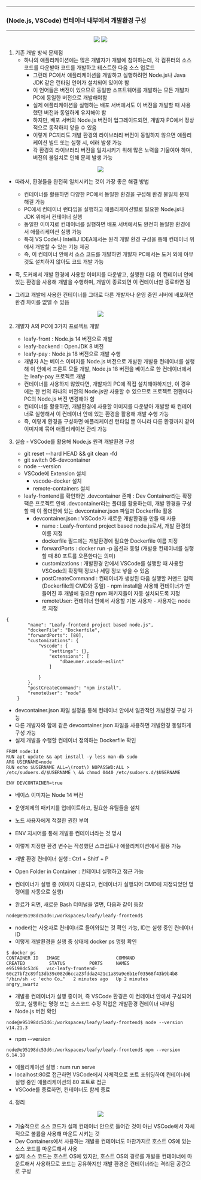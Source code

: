 -----
### (Node.js, VSCode) 컨테이너 내부에서 개발환경 구성
-----
<div align="center">
<img src="https://github.com/user-attachments/assets/7a77f977-9b56-48db-95b9-99e2b03e6c3a">
<img src="https://github.com/user-attachments/assets/2643c6ee-a531-4729-8114-848dbe68329d">
</div>

1. 기존 개발 방식 문제점
   - 하나의 애플리케이션에는 많은 개발자가 개발에 참여하는데, 각 컴퓨터의 소스 코드를 다운받아 코드를 개발하고 테스트한 다음 소스 업로드
     + 그런데 PC에서 애플리케이션을 개발하고 실행하려면 Node.js나 Java JDK 같은 런타임 언어가 설치되어 있어야 함
     + 이 언어들은 버전이 있으므로 동일한 소프트웨어를 개발하는 모든 개발자 PC에 동일한 버전으로 개발해야함
     + 실제 애플리케이션을 실행하는 배포 서버에서도 이 버전을 개발할 때 사용했던 버전과 동일하게 유지해야 함
     + 하지만, 배포 서버의 Node.js 버전이 업그레이드되면, 개발자 PC에서 정상적으로 동작하지 앟을 수 있음
     + 이렇게 PC끼리도 개발 환경의 라이브러리 버전이 동일하지 않으면 애플리케이션 빌드 또는 실행 시, 에러 발생 가능
     + 각 환경의 라이브러리 버전을 일치시키기 위해 많은 노력을 기울여야 하며, 버전의 불일치로 인해 문제 발생 가능

<div align="center">
<img src="https://github.com/user-attachments/assets/e39a743f-d505-4df4-9bb8-54975d3ba2af">
</div>

  - 따라서, 환경들을 완전히 일치시키는 것이 가장 좋은 해결 방법
     + 컨테이너를 활용하면 다양한 PC에서 동일한 환경을 구성해 환경 불일치 문제 해결 가능
     + PC에서 컨테이너 런타임을 실행하고 애플리케이션별로 필요한 Node.js나 JDK 위에서 컨테이너 실행
     + 동일한 이미지로 컨테이너를 실행하면 배포 서버에서도 완전히 동일한 환경에서 애플리케이션 실행 가능
     + 특히 VS Code나 IntelliJ IDEA에서는 원격 개발 환경 구성을 통해 컨테이너 위에서 개발할 수 있는 기능 제공
     + 즉, 이 컨테이너 안에서 소스 코드를 개발하면 개발자 PC에서는 도커 외에 아무것도 설치하지 않아도 코드 개발 가능
   
  - 즉, 도커에서 개발 환경에 사용할 이미지를 다운받고, 실행한 다음 이 컨테이너 안에 있는 환경을 사용해 개발을 수행하며, 개발이 종료되면 이 컨테이너만 종료하면 됨
  - 그리고 개발에 사용한 컨테이너를 그대로 다른 개발자나 운영 중인 서버에 배포하면 환경 차이를 없앨 수 있음

<div align="center">
<img src="https://github.com/user-attachments/assets/e39a743f-d505-4df4-9bb8-54975d3ba2af">
</div>

2. 개발자 A의 PC에 3가지 프로젝트 개발
   - leafy-front : Node.js 14 버전으로 개발
   - leafy-backend : OpenJDK 8 버전
   - leafy-pay : Node.js 18 버전으로 개발 수행
   - 개발자 A는 베이스 이미지를 Node.js 버전으로 개발한 개발용 컨테이너를 실행해 이 안에서 프론트 모듈 개발, Node.js 18 버전을 베이스로 한 컨테이너에서는 leafy-pay 프로젝트 개발
   - 컨테이너를 사용하지 않았다면, 개발자의 PC에 직접 설치해야하지만, 이 경우에는 한 번의 하나의 버전의 Node.js만 사용할 수 있으므로 프로젝트 전환마다 PC의 Node.js 버전 변경해야 함
   - 컨테이너를 활용하면, 개발환경에 사용할 이미지를 다운받아 개발할 때 컨테이너로 실행해서 이 컨테이너 안에 있는 환경을 활용해 개발 수행 가능
   - 즉, 이렇게 환경을 구성하면 애플리케이션 런타임 뿐 아니라 다른 환경까지 같이 이미지에 묶어 애플리케이션 관리 가능
  
3. 실습 - VSCode를 활용해 Node.js 원격 개발환경 구성
   - git reset --hard HEAD && git clean -fd
   - git switch 06-devcontainer
   - node --version
   - VSCode에 Extension 설치
     + vscode-docker 설치
     + remote-containers 설치
   - leafy-frontend를 확인하면 .devcontainer 존재 : Dev Container라는 확장팩은 프로젝트 안에 .devcontainer라는 폴더를 활용하는데, 개발 환경을 구성할 때 이 폴더안에 있는 devcontainer.json 파일과 Dockerfile 활용
     + devcontainer.json : VSCode가 새로운 개발환경을 만들 때 사용
       * name : Leafy-frontend project based node.js로서, 개발 환경의 이름 지정
       * dockerfile 필드에는 개발환경에 필요한 Dockerfile 이름 지정
       * forwardPorts : docker run -p 옵션과 동일 (개발용 컨테이너를 실행할 때 80 포트를 오픈한다는 의미)
       * customizations : 개발환경 안에서 VSCode를 실행할 때 사용할 VSCode의 확장팩 정보나 세팅 정보 넣을 수 있음
       * postCreateCommand : 컨테이너가 생성된 다음 실행할 커맨드 입력 (Dockerfile의 CMD와 동일) - npm install을 사용해 컨테이너가 만들어진 후 개발에 필요한 npm 패키지들이 자동 설치되도록 지정
       * remoteUser: 컨테이너 안에서 사용할 기본 사용자 - 사용자는 node로 지정
```
{
        "name": "Leafy-frontend project based node.js",
        "dockerFile": "Dockerfile",
        "forwardPorts": [80],
        "customizations": {
            "vscode": {
                "settings": {},
                "extensions": [
                    "dbaeumer.vscode-eslint"
                ]
                
            }
        },
        "postCreateCommand": "npm install",
        "remoteUser": "node"
    }

```

  - devcontainer.json 파일 설정을 통해 컨테이너 안에서 일관적인 개발환경 구성 가능
  - 다른 개발자와 함께 같은 devcontainer.json 파일을 사용하면 개발환경 동일하게 구성 가능
  - 실제 개발을 수행할 컨테이너 정의하는 Dockerfile 확인
```
FROM node:14
RUN apt update && apt install -y less man-db sudo
ARG USERNAME=node
RUN echo $USERNAME ALL=\(root\) NOPASSWD:ALL > /etc/sudoers.d/$USERNAME \ && chmod 0440 /etc/sudoers.d/$USERNAME

ENV DEVCONTAINER=true
```
  - 베이스 이미지는 Node 14 버전
  - 운영체제의 패키지를 업데이트하고, 필요한 유틸들을 설치
  - 노드 사용자에게 적절한 권한 부여
  - ENV 지시어를 통해 개발용 컨테이너라는 것 명시
  - 이렇게 지정한 환경 변수는 작성했던 스크립트나 애플리케이션에서 활용 가능

  - 개발 환경 컨테이너 실행 : Ctrl + Shitf + P
  - Open Folder in Container : 컨테이너 실행하고 접근 가능
  - 컨테이너가 실행 중 (이미지 다운되고, 컨테이너가 실행되어 CMD에 지정되었던 명령어를 자동으로 실행)
  - 완료가 되면, 새로운 Bash 터미널을 열면, 다음과 같이 등장
```
node@e95198dc53d6:/workspaces/leafy/leafy-frontend$
```

  - node라는 사용자로 컨테이너로 들어와있는 것 확인 가능, ID는 실행 중인 컨테이너 ID
  - 이렇게 개발환경을 실행 중 상태에 docker ps 명령 확인
```
$ docker ps
CONTAINER ID   IMAGE                     COMMAND                   CREATED         STATUS         PORTS     NAMES
e95198dc53d6   vsc-leafy-frontend-60c27bf2c89f13db39c082d6cca23fdda2421c1a89a9e6b1ef03568f43b9b4b8   "/bin/sh -c 'echo Co…"   2 minutes ago   Up 2 minutes        angry_swartz
```

  - 개발용 컨테이너가 실행 중이며, 즉 VSCode 환경은 이 컨테이너 안에서 구성되어 있고, 실행하는 명령 또는 소스코드 수정 작업은 개발환경 컨테이너 내부임
  - Node.js 버전 확인
```
node@e95198dc53d6:/workspaces/leafy/leafy-frontend$ node --version
v14.21.3
```
  - npm --version
```
node@e95198dc53d6:/workspaces/leafy/leafy-frontend$ npm --version
6.14.18
```
  - 애플리케이션 실행 : num run serve
  - localhost:80로 접근하면 VSCode에서 자체적으로 포트 포워딩하여 컨테이너에 실행 중인 애플리케이션의 80 포트로 접근
  - VSCode를 종료하면, 컨테이너도 함께 종료

4. 정리
<div align="center">
<img src="https://github.com/user-attachments/assets/05222b43-1cd3-4119-a8da-5840525aa603">
</div>

  - 기술적으로 소스 코드가 실제 컨테이너 안으로 들어간 것이 아닌 VSCode에서 자체적으로 볼륨을 사용해 마운트 시키는 것
  - Dev Containers에서 사용하는 개발용 컨테이너도 마찬가지로 호스트 OS에 있는 소스 코드를 마운트해서 사용
  - 실제 소스 코드는 호스트 OS에 있지만, 호스트 OS의 경로를 개발용 컨테이너에 마운트해서 사용하므로 코드는 공유하지만 개발 환경은 컨테이너라는 격리된 공간으로 구성

